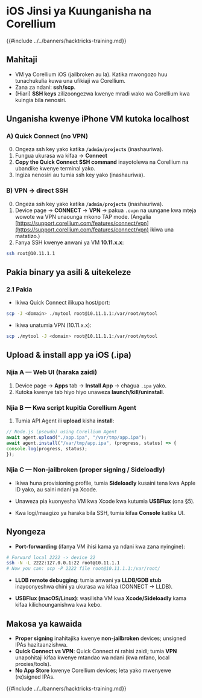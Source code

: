 # iOS Jinsi ya Kuunganisha na Corellium

{{#include ../../banners/hacktricks-training.md}}

## **Mahitaji**
- VM ya Corellium iOS (jailbroken au la). Katika mwongozo huu tunachukulia kuwa una ufikiaji wa Corellium.
- Zana za ndani: **ssh/scp**.
- (Hiari) **SSH keys** zilizoongezwa kwenye mradi wako wa Corellium kwa kuingia bila nenosiri.


## **Unganisha kwenye iPhone VM kutoka localhost**

### A) **Quick Connect (no VPN)**
0) Ongeza ssh key yako katika **`/admin/projects`** (inashauriwa).
1) Fungua ukurasa wa kifaa → **Connect**
2) **Copy the Quick Connect SSH command** inayotolewa na Corellium na ubandike kwenye terminal yako.
3) Ingiza nenosiri au tumia ssh key yako (inashauriwa).

### B) **VPN → direct SSH**
0) Ongeza ssh key yako katika **`/admin/projects`** (inashauriwa).
1) Device page → **CONNECT** → **VPN** → pakua `.ovpn` na uungane kwa mteja wowote wa VPN unaounga mkono TAP mode. (Angalia [https://support.corellium.com/features/connect/vpn](https://support.corellium.com/features/connect/vpn) ikiwa una matatizo.)
2) Fanya SSH kwenye anwani ya VM **10.11.x.x**:
```bash
ssh root@10.11.1.1
```
## **Pakia binary ya asili & uitekeleze**

### 2.1 **Pakia**
- Ikiwa Quick Connect ilikupa host/port:
```bash
scp -J <domain> ./mytool root@10.11.1.1:/var/root/mytool
```
- Ikiwa unatumia VPN (10.11.x.x):
```bash
scp ./mytool -J <domain> root@10.11.1.1:/var/root/mytool
```
## **Upload & install app ya iOS (.ipa)**

### Njia A — **Web UI (haraka zaidi)**
1) Device page → **Apps** tab → **Install App** → chagua `.ipa` yako.
2) Kutoka kwenye tab hiyo hiyo unaweza **launch/kill/uninstall**.

### Njia B — **Kwa script kupitia Corellium Agent**
1) Tumia API Agent ili **upload** kisha **install**:
```js
// Node.js (pseudo) using Corellium Agent
await agent.upload("./app.ipa", "/var/tmp/app.ipa");
await agent.install("/var/tmp/app.ipa", (progress, status) => {
console.log(progress, status);
});
```
### Njia C — **Non-jailbroken (proper signing / Sideloadly)**
- Ikiwa huna provisioning profile, tumia **Sideloadly** kusaini tena kwa Apple ID yako, au saini ndani ya Xcode.
- Unaweza pia kuonyesha VM kwa Xcode kwa kutumia **USBFlux** (ona §5).


- Kwa logi/maagizo ya haraka bila SSH, tumia kifaa **Console** katika UI.

## **Nyongeza**

- **Port-forwarding** (ifanya VM ihisi kama ya ndani kwa zana nyingine):
```bash
# Forward local 2222 -> device 22
ssh -N -L 2222:127.0.0.1:22 root@10.11.1.1
# Now you can: scp -P 2222 file root@10.11.1.1:/var/root/
```
- **LLDB remote debugging**: tumia anwani ya **LLDB/GDB stub** inayoonyeshwa chini ya ukurasa wa kifaa (CONNECT → LLDB).

- **USBFlux (macOS/Linux)**: wasilisha VM kwa **Xcode/Sideloadly** kama kifaa kilichounganishwa kwa kebo.


## **Makosa ya kawaida**
- **Proper signing** inahitajika kwenye **non-jailbroken** devices; unsigned IPAs hazitaanzishwa.
- **Quick Connect vs VPN**: Quick Connect ni rahisi zaidi; tumia **VPN** unapohitaji kifaa kwenye mtandao wa ndani (kwa mfano, local proxies/tools).
- **No App Store** kwenye Corellium devices; leta yako mwenyewe (re)signed IPAs.



{{#include ../../banners/hacktricks-training.md}}

